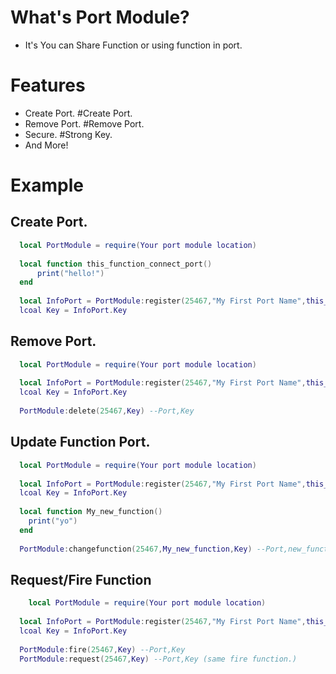 # What's Port Module?
* It's You can Share Function or using function in port.

# Features
* Create Port. #Create Port.
* Remove Port.  #Remove Port.
* Secure. #Strong Key.
* And More!

# Example

## Create Port.
```lua
  local PortModule = require(Your port module location)
  
  local function this_function_connect_port()
      print("hello!")
  end
  
  local InfoPort = PortModule:register(25467,"My First Port Name",this_function_connect_port,"1023489") --Port,Port_Name,Function,CustomKey (can blank.)
  lcoal Key = InfoPort.Key
```

## Remove Port.
```lua
  local PortModule = require(Your port module location)
  
  local InfoPort = PortModule:register(25467,"My First Port Name",this_function_connect_port,"1023489") --Port,Port_Name,Function,CustomKey (can blank.)
  lcoal Key = InfoPort.Key
  
  PortModule:delete(25467,Key) --Port,Key
```

## Update Function Port.
```lua
  local PortModule = require(Your port module location)
  
  local InfoPort = PortModule:register(25467,"My First Port Name",this_function_connect_port,"1023489") --Port,Port_Name,Function,CustomKey (can blank.)
  lcoal Key = InfoPort.Key
  
  local function My_new_function()
    print("yo")
  end
  
  PortModule:changefunction(25467,My_new_function,Key) --Port,new_function,Key
```

## Request/Fire Function
```lua
    local PortModule = require(Your port module location)
  
  local InfoPort = PortModule:register(25467,"My First Port Name",this_function_connect_port,"1023489") --Port,Port_Name,Function,CustomKey (can blank.)
  lcoal Key = InfoPort.Key
  
  PortModule:fire(25467,Key) --Port,Key
  PortModule:request(25467,Key) --Port,Key (same fire function.)
```
